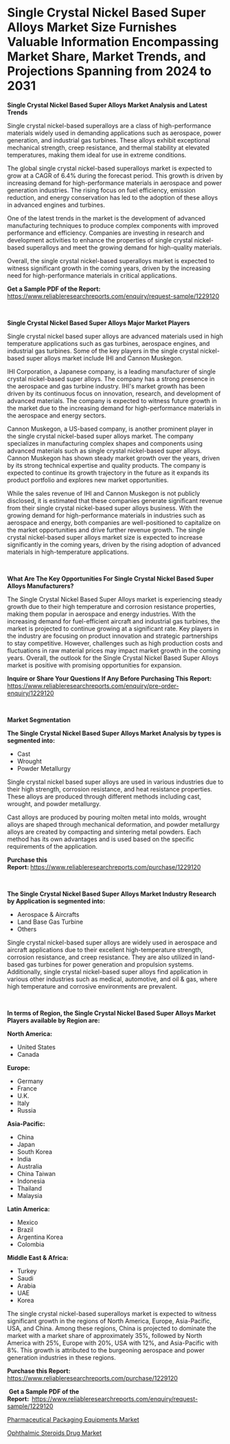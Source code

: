 <p><h1>Single Crystal Nickel Based Super Alloys Market Size Furnishes Valuable Information Encompassing Market Share, Market Trends, and Projections Spanning from 2024 to 2031</h1></p><p><strong>Single Crystal Nickel Based Super Alloys Market Analysis and Latest Trends</strong></p>
<p><p>Single crystal nickel-based superalloys are a class of high-performance materials widely used in demanding applications such as aerospace, power generation, and industrial gas turbines. These alloys exhibit exceptional mechanical strength, creep resistance, and thermal stability at elevated temperatures, making them ideal for use in extreme conditions.</p><p>The global single crystal nickel-based superalloys market is expected to grow at a CAGR of 6.4% during the forecast period. This growth is driven by increasing demand for high-performance materials in aerospace and power generation industries. The rising focus on fuel efficiency, emission reduction, and energy conservation has led to the adoption of these alloys in advanced engines and turbines.</p><p>One of the latest trends in the market is the development of advanced manufacturing techniques to produce complex components with improved performance and efficiency. Companies are investing in research and development activities to enhance the properties of single crystal nickel-based superalloys and meet the growing demand for high-quality materials.</p><p>Overall, the single crystal nickel-based superalloys market is expected to witness significant growth in the coming years, driven by the increasing need for high-performance materials in critical applications.</p></p>
<p><strong>Get a Sample PDF of the Report:&nbsp;</strong> <a href="https://www.reliableresearchreports.com/enquiry/request-sample/1229120">https://www.reliableresearchreports.com/enquiry/request-sample/1229120</a></p>
<p>&nbsp;</p>
<p><strong>Single Crystal Nickel Based Super Alloys Major Market Players</strong></p>
<p><p>Single crystal nickel based super alloys are advanced materials used in high temperature applications such as gas turbines, aerospace engines, and industrial gas turbines. Some of the key players in the single crystal nickel-based super alloys market include IHI and Cannon Muskegon.</p><p>IHI Corporation, a Japanese company, is a leading manufacturer of single crystal nickel-based super alloys. The company has a strong presence in the aerospace and gas turbine industry. IHI's market growth has been driven by its continuous focus on innovation, research, and development of advanced materials. The company is expected to witness future growth in the market due to the increasing demand for high-performance materials in the aerospace and energy sectors.</p><p>Cannon Muskegon, a US-based company, is another prominent player in the single crystal nickel-based super alloys market. The company specializes in manufacturing complex shapes and components using advanced materials such as single crystal nickel-based super alloys. Cannon Muskegon has shown steady market growth over the years, driven by its strong technical expertise and quality products. The company is expected to continue its growth trajectory in the future as it expands its product portfolio and explores new market opportunities.</p><p>While the sales revenue of IHI and Cannon Muskegon is not publicly disclosed, it is estimated that these companies generate significant revenue from their single crystal nickel-based super alloys business. With the growing demand for high-performance materials in industries such as aerospace and energy, both companies are well-positioned to capitalize on the market opportunities and drive further revenue growth. The single crystal nickel-based super alloys market size is expected to increase significantly in the coming years, driven by the rising adoption of advanced materials in high-temperature applications.</p></p>
<p>&nbsp;</p>
<p><strong>What Are The Key Opportunities For Single Crystal Nickel Based Super Alloys Manufacturers?</strong></p>
<p><p>The Single Crystal Nickel Based Super Alloys market is experiencing steady growth due to their high temperature and corrosion resistance properties, making them popular in aerospace and energy industries. With the increasing demand for fuel-efficient aircraft and industrial gas turbines, the market is projected to continue growing at a significant rate. Key players in the industry are focusing on product innovation and strategic partnerships to stay competitive. However, challenges such as high production costs and fluctuations in raw material prices may impact market growth in the coming years. Overall, the outlook for the Single Crystal Nickel Based Super Alloys market is positive with promising opportunities for expansion.</p></p>
<p><strong>Inquire or Share Your Questions If Any Before Purchasing This Report:</strong> <a href="https://www.reliableresearchreports.com/enquiry/pre-order-enquiry/1229120">https://www.reliableresearchreports.com/enquiry/pre-order-enquiry/1229120</a></p>
<p>&nbsp;</p>
<p><strong>Market Segmentation</strong></p>
<p><strong>The Single Crystal Nickel Based Super Alloys Market Analysis by types is segmented into:</strong></p>
<p><ul><li>Cast</li><li>Wrought</li><li>Powder Metallurgy</li></ul></p>
<p><p>Single crystal nickel based super alloys are used in various industries due to their high strength, corrosion resistance, and heat resistance properties. These alloys are produced through different methods including cast, wrought, and powder metallurgy. </p><p>Cast alloys are produced by pouring molten metal into molds, wrought alloys are shaped through mechanical deformation, and powder metallurgy alloys are created by compacting and sintering metal powders. Each method has its own advantages and is used based on the specific requirements of the application.</p></p>
<p><strong>Purchase this Report:&nbsp;</strong><a href="https://www.reliableresearchreports.com/purchase/1229120">https://www.reliableresearchreports.com/purchase/1229120</a></p>
<p>&nbsp;</p>
<p><strong>The Single Crystal Nickel Based Super Alloys Market Industry Research by Application is segmented into:</strong></p>
<p><ul><li>Aerospace & Aircrafts</li><li>Land Base Gas Turbine</li><li>Others</li></ul></p>
<p><p>Single crystal nickel-based super alloys are widely used in aerospace and aircraft applications due to their excellent high-temperature strength, corrosion resistance, and creep resistance. They are also utilized in land-based gas turbines for power generation and propulsion systems. Additionally, single crystal nickel-based super alloys find application in various other industries such as medical, automotive, and oil & gas, where high temperature and corrosive environments are prevalent.</p></p>
<p>&nbsp;</p>
<p><strong>In terms of Region, the Single Crystal Nickel Based Super Alloys Market Players available by Region are:</strong></p>
<p>
    <p> <strong> North America: </strong>
        <ul>
            <li>United States</li>
            <li>Canada</li>
        </ul>
        </p> 
    <p> <strong> Europe: </strong>
        <ul>
            <li>Germany</li>
            <li>France</li>
            <li>U.K.</li>
            <li>Italy</li>
            <li>Russia</li>
        </ul>
        </p> 
    <p> <strong> Asia-Pacific: </strong>
        <ul>
            <li>China</li>
            <li>Japan</li>
            <li>South Korea</li>
            <li>India</li>
            <li>Australia</li>
            <li>China Taiwan</li>
            <li>Indonesia</li>
            <li>Thailand</li>
            <li>Malaysia</li>
        </ul>
        </p> 
    <p> <strong> Latin America: </strong>
        <ul>
            <li>Mexico</li>
            <li>Brazil</li>
            <li>Argentina Korea</li>
            <li>Colombia</li>
        </ul>
        </p> 
    <p> <strong> Middle East & Africa: </strong>
        <ul>
            <li>Turkey</li>
            <li>Saudi</li>
            <li>Arabia</li>
            <li>UAE</li>
            <li>Korea</li>
        </ul>
    </p>
    </p>
<p><p>The single crystal nickel-based superalloys market is expected to witness significant growth in the regions of North America, Europe, Asia-Pacific, USA, and China. Among these regions, China is projected to dominate the market with a market share of approximately 35%, followed by North America with 25%, Europe with 20%, USA with 12%, and Asia-Pacific with 8%. This growth is attributed to the burgeoning aerospace and power generation industries in these regions.</p></p>
<p><strong>Purchase this Report: </strong><a href="https://www.reliableresearchreports.com/purchase/1229120">https://www.reliableresearchreports.com/purchase/1229120</a></p>
<p>&nbsp;<strong>Get a Sample PDF of the Report:&nbsp;&nbsp;</strong><a href="https://www.reliableresearchreports.com/enquiry/request-sample/1229120">https://www.reliableresearchreports.com/enquiry/request-sample/1229120</a></p>
<p><strong></strong></p>
<p><p><a href="https://issuu.com/reportprime-2/docs/pharmaceutical-packaging-equipments-market-size-20">Pharmaceutical Packaging Equipments Market</a></p><p><a href="https://issuu.com/reportprime-2/docs/ophthalmic-steroids-drug-market-size-2030.pptx">Ophthalmic Steroids Drug Market</a></p></p>